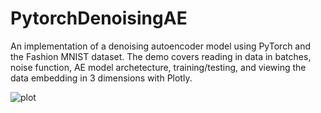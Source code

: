 # PytorchDenoisingAE

An implementation of a denoising autoencoder model using PyTorch and the Fashion MNIST dataset. The demo covers reading in data in batches, noise function, AE model archetecture, training/testing, and viewing the data embedding in 3 dimensions with Plotly.

![plot](https://user-images.githubusercontent.com/87718803/127369348-c80791f0-9b07-4a60-8abb-0e2d76e33470.png)

